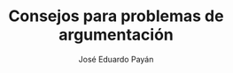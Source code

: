 ---
title: "Consejos para problemas de argumentación"
year: 2022
thumbnail: "assets/img/Logo.png"
topic: "Métodos de ataque de problemas"
file: "assets/pdf/Material/Consejos-para-problemas-de-argumentación.pdf"
author: "José Eduardo Payán"
level: "Básico"
alttext: "Aprendiendo a escribir."
---